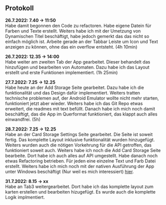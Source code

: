 ## Protokoll

**26.7.2022: 7.40 -> 11:50** <br>
Habe damit begonnen den Code zu refactoren. Habe eigene Datein für Farben und Texte erstellt. Weiters habe ich mit der Umetzung von Dynamischen Titel beschäftigt, habe jedoch gemerkt das das nicht so einfach möglich ist. Arbeite gerade an der Tabbar Leiste um Icon und Text anzeigen zu können, ohne das ein overflow entsteht. (4h 10min)

**26.7.2022: 12.35 -> 14:00** <br>
Habe weiter am zweiten Tab der App gearbeitet. Dieser behandelt das hinzufügen und bearbeiten von Automaten. Dazu habe ich das Layout erstellt und erste Funktionen implementiert. (1h 25min)

**27.7.2022: 7.25 -> 12.25** <br>
Habe heute an der Add Storage Seite gearbeitet. Dazu habe ich die funktionalität und das Design dafür implementiert. Weiters tratten technische problemen auf, der Android Emulator wollte nicht mehr starten, funktioniert jetzt aber wieder. Weiters habe ich das Git Repo etwas erweitert, die readmes mit text befüllt. Danach habe ich mich noch damit beschäftigt, das die App im Querformat funktioniert, das klappt auch alles einwandfrei. (5h)

**28.7.2022: 7.25 -> 12.25** <br>
Habe an der Card Storage Settings Seite gearbeitet. Die Seite ist soweit fertig. Das komplette Layout inklusive funktionalität wurden hinzugefügt. Weiters wurden auch die nötigen Vorkehrung für die API getroffen, das funktioniert soweit auch. Weiters habe ich noch die Add Card Storage Seite bearbeite. Dort habe ich auch alles auf API umgestellt. Habe danach noch etwas Refactoring betrieben. Für jeden eine einzelne Text und Farb Datei erstellt. Weiters habe ich mich noch mit der nativen Ausführung der App unter Windows beschäftigt (Nur weil es mich interessiert) [hier](https://medium.com/flutter-community/flutter-for-desktop-create-and-run-a-desktop-application-ebeb1604f1e0).

**31.7.2022: 8.15 -> xx** <br>
Habe an Tab3 weitergearbeitet. Dort habe ich das komplette layout zum karten erstellen und bearbeiten hizugefügt. Es wurde auch die komplette Logik implmentiert.
